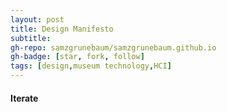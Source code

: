 ```yaml
---
layout: post
title: Design Manifesto
subtitle: 
gh-repo: samzgrunebaum/samzgrunebaum.github.io
gh-badge: [star, fork, follow]
tags: [design,museum technology,HCI]
---
```


#### Iterate

